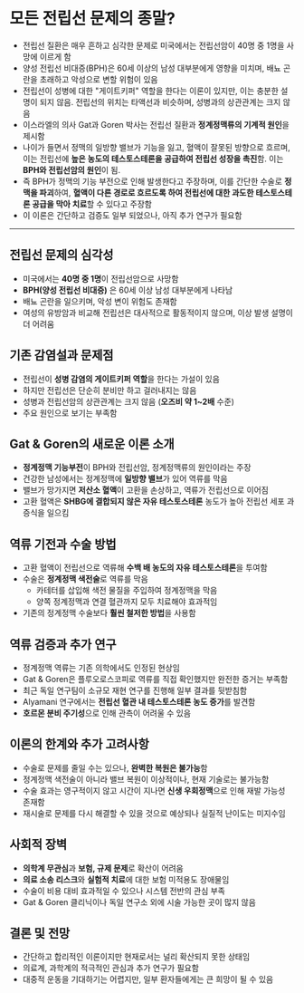 # 모든 전립선 문제의 종말?


* 전립선 질환은 매우 흔하고 심각한 문제로 미국에서는 전립선암이 40명 중 1명을 사망에 이르게 함
* 양성 전립선 비대증(BPH)은 60세 이상의 남성 대부분에게 영향을 미치며, 배뇨 곤란을 초래하고 악성으로 변할 위험이 있음
* 전립선이 성병에 대한 "게이트키퍼" 역할을 한다는 이론이 있지만, 이는 충분한 설명이 되지 않음. 전립선의 위치는 타액선과 비슷하며, 성병과의 상관관계는 크지 않음
* 이스라엘의 의사 Gat과 Goren 박사는 전립선 질환과 **정계정맥류의 기계적 원인**을 제시함
* 나이가 들면서 정맥의 일방향 밸브가 기능을 잃고, 혈액이 잘못된 방향으로 흐르며, 이는 전립선에 **높은 농도의 테스토스테론을 공급하여 전립선 성장을 촉진**함. 이는 **BPH와 전립선암의 원인**이 됨.
* 즉 BPH가 정맥의 기능 부전으로 인해 발생한다고 주장하며, 이를 간단한 수술로 **정맥을 파괴**하여, **혈액이 다른 경로로 흐르도록 하여 전립선에 대한 과도한 테스토스테론 공급을 막아 치료**할 수 있다고 주장함
* 이 이론은 간단하고 검증도 일부 되었으나, 아직 추가 연구가 필요함

---

전립선 문제의 심각성
-----------

* 미국에서는 **40명 중 1명**이 전립선암으로 사망함
* **BPH(양성 전립선 비대증)** 은 60세 이상 남성 대부분에게 나타남
* 배뇨 곤란을 일으키며, 악성 변이 위험도 존재함
* 여성의 유방암과 비교해 전립선은 대사적으로 활동적이지 않으며, 이상 발생 설명이 더 어려움

기존 감염설과 문제점
-----------

* 전립선이 **성병 감염의 게이트키퍼 역할**을 한다는 가설이 있음
* 하지만 전립선은 단순히 분비만 하고 걸러내지는 않음
* 성병과 전립선암의 상관관계는 크지 않음 (**오즈비 약 1~2배** 수준)
* 주요 원인으로 보기는 부족함

Gat & Goren의 새로운 이론 소개
----------------------

* **정계정맥 기능부전**이 BPH와 전립선암, 정계정맥류의 원인이라는 주장
* 건강한 남성에서는 정계정맥에 **일방향 밸브**가 있어 역류를 막음
* 밸브가 망가지면 **저산소 혈액**이 고환을 손상하고, 역류가 전립선으로 이어짐
* 고환 혈액은 **SHBG에 결합되지 않은 자유 테스토스테론** 농도가 높아 전립선 세포 과증식을 일으킴

역류 기전과 수술 방법
------------

* 고환 혈액이 전립선으로 역류해 **수백 배 농도의 자유 테스토스테론**을 투여함
* 수술은 **정계정맥 색전술**로 역류를 막음
  + 카테터를 삽입해 색전 물질을 주입하여 정계정맥을 막음
  + 양쪽 정계정맥과 연결 혈관까지 모두 치료해야 효과적임
* 기존의 정계정맥 수술보다 **훨씬 철저한 방법**을 사용함

역류 검증과 추가 연구
------------

* 정계정맥 역류는 기존 의학에서도 인정된 현상임
* Gat & Goren은 플루오로스코피로 역류를 직접 확인했지만 완전한 증거는 부족함
* 최근 독일 연구팀이 소규모 재현 연구를 진행해 일부 결과를 뒷받침함
* Alyamani 연구에서는 **전립선 혈관 내 테스토스테론 농도 증가**를 발견함
* **호르몬 분비 주기성**으로 인해 관측이 어려울 수 있음

이론의 한계와 추가 고려사항
---------------

* 수술로 문제를 줄일 수는 있으나, **완벽한 복원은 불가능**함
* 정계정맥 색전술이 아니라 밸브 복원이 이상적이나, 현재 기술로는 불가능함
* 수술 효과는 영구적이지 않고 시간이 지나면 **신생 우회정맥**으로 인해 재발 가능성 존재함
* 재시술로 문제를 다시 해결할 수 있을 것으로 예상되나 실질적 난이도는 미지수임

사회적 장벽
------

* **의학계 무관심**과 **보험, 규제 문제**로 확산이 어려움
* **의료 소송 리스크**와 **실험적 치료**에 대한 보험 미적용도 장애물임
* 수술이 비용 대비 효과적일 수 있으나 시스템 전반의 관심 부족
* Gat & Goren 클리닉이나 독일 연구소 외에 시술 가능한 곳이 많지 않음

결론 및 전망
-------

* 간단하고 합리적인 이론이지만 현재로서는 널리 확산되지 못한 상태임
* 의료계, 과학계의 적극적인 관심과 추가 연구가 필요함
* 대중적 운동을 기대하기는 어렵지만, 일부 환자들에게는 큰 희망이 될 수 있음
